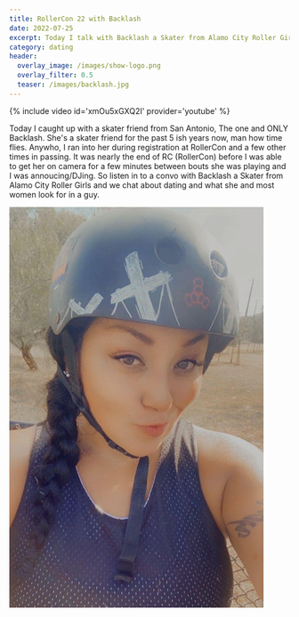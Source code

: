 ```yaml
---
title: RollerCon 22 with Backlash
date: 2022-07-25
excerpt: Today I talk with Backlash a Skater from Alamo City Roller Girls
category: dating
header:
  overlay_image: /images/show-logo.png
  overlay_filter: 0.5
  teaser: /images/backlash.jpg
---
```


{% include video id='xmOu5xGXQ2I' provider='youtube' %}

Today I caught up with a skater friend from San Antonio, The one and ONLY Backlash. She's a skater friend for the past 5 ish years now, man how time flies. Anywho, I ran into her during registration at RollerCon and a few other times in passing. It was nearly the end of RC (RollerCon) before I was able to get her on camera for a few minutes between bouts she was playing and I was annoucing/DJing. So listen in to a convo with Backlash a Skater from Alamo City Roller Girls and we chat about dating and what she and most women look for in a guy.

![cover](/images/backlash.jpg)

